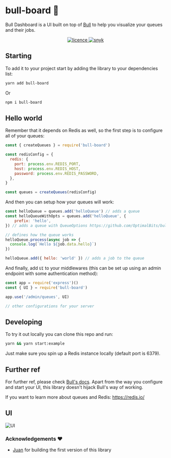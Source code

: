 # bull-board 🎯

Bull Dashboard is a UI built on top of [Bull](https://github.com/OptimalBits/bull) to help you visualize your queues and their jobs.

<p align="center">
  <a href="https://github.com/vcapretz/bull-board/blob/master/LICENSE">
    <img alt="licence" src="https://img.shields.io/npm/l/dockest.svg?style=flat">
  </a>
  <a href="https://snyk.io/test/github/vcapretz/bull-board">
    <img alt="snyk" src="https://snyk.io/test/github/vcapretz/bull-board/badge.svg">
  </a>
<p>

## Starting

To add it to your project start by adding the library to your dependencies list:

```sh
yarn add bull-board
```

Or

```sh
npm i bull-board
```

## Hello world

Remember that it depends on Redis as well, so the first step is to configure all of your queues:

```js
const { createQueues } = require('bull-board')

const redisConfig = {
  redis: {
    port: process.env.REDIS_PORT,
    host: process.env.REDIS_HOST,
    password: process.env.REDIS_PASSWORD,
  },
}

const queues = createQueues(redisConfig)
```

And then you can setup how your queues will work:

```js
const helloQueue = queues.add('helloQueue') // adds a queue
const helloQueueWithOpts = queues.add('helloQueue', {
    prefix: 'hello',
}) // adds a queue with QueueOptions https://github.com/OptimalBits/bull/blob/master/REFERENCE.md#queue

// defines how the queue works
helloQueue.process(async job => {
  console.log(`Hello ${job.data.hello}`)
})

helloQueue.add({ hello: 'world' }) // adds a job to the queue
```

And finally, add `UI` to your middlewares (this can be set up using an admin endpoint with some authentication method):

```js
const app = require('express')()
const { UI } = require('bull-board')

app.use('/admin/queues', UI)

// other configurations for your server
```

## Developing

To try it out locally you can clone this repo and run:

```sh
yarn && yarn start:example
```

Just make sure you spin up a Redis instance locally (default port is 6379).

## Further ref

For further ref, please check [Bull's docs](https://optimalbits.github.io/bull/). Apart from the way you configure and start your UI, this library doesn't hijack Bull's way of working.

If you want to learn more about queues and Redis: https://redis.io/

## UI

![UI](https://raw.githubusercontent.com/vcapretz/bull-board/master/shot.png)

### Acknowledgements ❤️

- [Juan](https://github.com/joaomilho) for building the first version of this library

